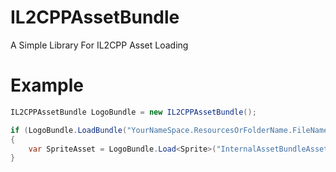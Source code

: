 # IL2CPPAssetBundle
A Simple Library For IL2CPP Asset Loading
# Example
```csharp
IL2CPPAssetBundle LogoBundle = new IL2CPPAssetBundle();

if (LogoBundle.LoadBundle("YourNameSpace.ResourcesOrFolderName.FileNameOfEmbeddedResource.asset")) // This If Also Checks If It Successfully Loaded As To Prevent Further Exceptions
{
    var SpriteAsset = LogoBundle.Load<Sprite>("InternalAssetBundleAssetName");
}
